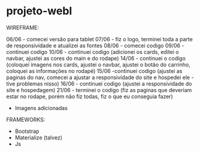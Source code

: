 # projeto-webI

WIREFRAME: 

06/06 - comecei versão para tablet 
07/06 - fiz o logo, terminei toda a parte de responsividade e atualizei as fontes
08/06 - comecei codigo
09/06 - continuei codigo
10/06 - continuei codigo (adicionei os cards, editei o navbar, ajustei as cores do main e do rodape)
14/06 - continuei o codigo (coloquei imagens nos cards, ajustei o navbar, ajustei o  botão do carrinho, coloquei as informações no rodapé)
15/06 -continuei codigo (ajustei as paginas do nav, comecei a ajustar a responsividade do site e hospedei ele - tive problemas nisso)
16/06 - continuei codigo (ajustei a responsividade do site e hospedagem)
21/06 - terminei o codigo (fiz as paginas que deveriam estar no rodape, porém não fiz todas, fiz o que eu conseguia fazer)
* Imagens adicionadas

FRAMEWORKS:
* Bootstrap
* Materialize (talvez)
* Js 
